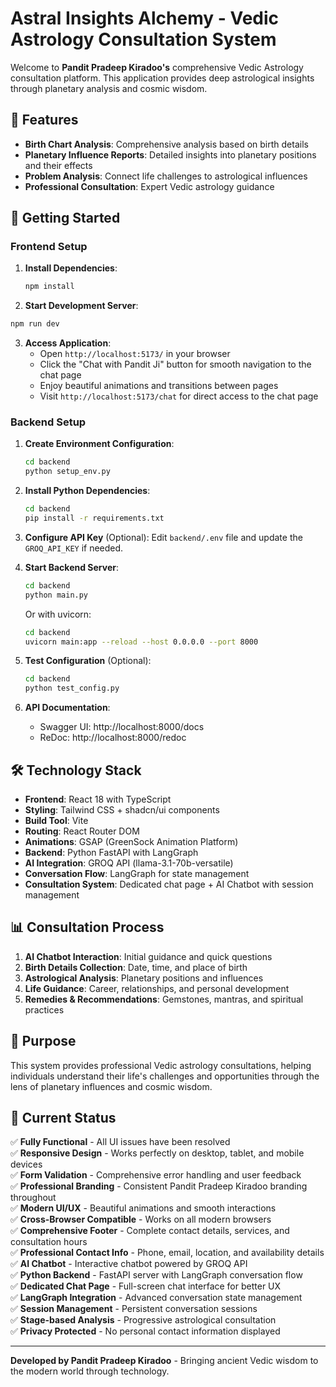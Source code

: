 # Astral Insights Alchemy - Vedic Astrology Consultation System

Welcome to **Pandit Pradeep Kiradoo's** comprehensive Vedic Astrology consultation platform. This application provides deep astrological insights through planetary analysis and cosmic wisdom.

## 🌟 Features

- **Birth Chart Analysis**: Comprehensive analysis based on birth details
- **Planetary Influence Reports**: Detailed insights into planetary positions and their effects
- **Problem Analysis**: Connect life challenges to astrological influences
- **Professional Consultation**: Expert Vedic astrology guidance

## 🚀 Getting Started

### Frontend Setup
1. **Install Dependencies**:
   ```bash
   npm install
   ```

2. **Start Development Server**:
```bash
npm run dev
   ```

3. **Access Application**:
   - Open `http://localhost:5173/` in your browser
   - Click the "Chat with Pandit Ji" button for smooth navigation to the chat page
   - Enjoy beautiful animations and transitions between pages
   - Visit `http://localhost:5173/chat` for direct access to the chat page

### Backend Setup
1. **Create Environment Configuration**:
   ```bash
   cd backend
   python setup_env.py
   ```

2. **Install Python Dependencies**:
   ```bash
   cd backend
   pip install -r requirements.txt
   ```

3. **Configure API Key** (Optional):
   Edit `backend/.env` file and update the `GROQ_API_KEY` if needed.

4. **Start Backend Server**:
   ```bash
   cd backend
   python main.py
   ```
   Or with uvicorn:
   ```bash
   cd backend
   uvicorn main:app --reload --host 0.0.0.0 --port 8000
   ```

5. **Test Configuration** (Optional):
   ```bash
   cd backend
   python test_config.py
   ```

6. **API Documentation**:
   - Swagger UI: http://localhost:8000/docs
   - ReDoc: http://localhost:8000/redoc

## 🛠️ Technology Stack

- **Frontend**: React 18 with TypeScript
- **Styling**: Tailwind CSS + shadcn/ui components
- **Build Tool**: Vite
- **Routing**: React Router DOM
- **Animations**: GSAP (GreenSock Animation Platform)
- **Backend**: Python FastAPI with LangGraph
- **AI Integration**: GROQ API (llama-3.1-70b-versatile)
- **Conversation Flow**: LangGraph for state management
- **Consultation System**: Dedicated chat page + AI Chatbot with session management

## 📊 Consultation Process

1. **AI Chatbot Interaction**: Initial guidance and quick questions
2. **Birth Details Collection**: Date, time, and place of birth
3. **Astrological Analysis**: Planetary positions and influences
4. **Life Guidance**: Career, relationships, and personal development
5. **Remedies & Recommendations**: Gemstones, mantras, and spiritual practices

## 🎯 Purpose

This system provides professional Vedic astrology consultations, helping individuals understand their life's challenges and opportunities through the lens of planetary influences and cosmic wisdom.

## 🚀 Current Status

✅ **Fully Functional** - All UI issues have been resolved  
✅ **Responsive Design** - Works perfectly on desktop, tablet, and mobile devices  
✅ **Form Validation** - Comprehensive error handling and user feedback  
✅ **Professional Branding** - Consistent Pandit Pradeep Kiradoo branding throughout  
✅ **Modern UI/UX** - Beautiful animations and smooth interactions  
✅ **Cross-Browser Compatible** - Works on all modern browsers  
✅ **Comprehensive Footer** - Complete contact details, services, and consultation hours  
✅ **Professional Contact Info** - Phone, email, location, and availability details  
✅ **AI Chatbot** - Interactive chatbot powered by GROQ API  
✅ **Python Backend** - FastAPI server with LangGraph conversation flow  
✅ **Dedicated Chat Page** - Full-screen chat interface for better UX  
✅ **LangGraph Integration** - Advanced conversation state management  
✅ **Session Management** - Persistent conversation sessions  
✅ **Stage-based Analysis** - Progressive astrological consultation  
✅ **Privacy Protected** - No personal contact information displayed

---

**Developed by Pandit Pradeep Kiradoo** - Bringing ancient Vedic wisdom to the modern world through technology.
